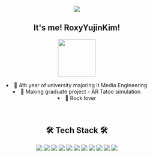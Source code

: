 <p align = "center">
<img src="https://capsule-render.vercel.app/api?type=egg&color=gradient&height=300&section=header&text=RoxyYujinKim&fontSize=90" />
</p>

<h2 align = "center"> It's me! RoxyYujinKim! </h2> 
<p align = "center">
<img src = "https://user-images.githubusercontent.com/43868490/119626515-4506e500-be46-11eb-9894-8ccf6066627e.jpg" height="100">
</p>

<li align = "center"> 🤟 4th year of university majoring It Media Engineering</li>
<li align = "center">🤟 Making graduate project - AR Tatoo simulation</li>
<li align = "center">🤟 Rock lover</li>

<br>
<br>
<h2 align = "center" > 🛠 Tech Stack 🛠 </h2>
<p align = "center">
    <img src="https://img.shields.io/badge/Python-3776AB?style=flat-square&logo=Python&logoColor=white"> 
    <img src="https://img.shields.io/badge/C-A8B9CC?style=flat-square&logo=c&logoColor=white"> 
    <img src="https://img.shields.io/badge/Java-007396?style=flat-square&logo=Java&logoColor=white"> 
    <img src="https://img.shields.io/badge/Unity-000000?style=flat-square&logo=Unity&logoColor=white">
    <img src="https://img.shields.io/badge/Swift-FA7343?style=flat-square&logo=Swift&logoColor=white">
    <img src="https://img.shields.io/badge/Xcode-147EFB?style=flat-square&logo=Xcode&logoColor=white">
    <img src="https://img.shields.io/badge/Django-092E20?style=flat-square&logo=Django&logoColor=white">
    <img src="https://img.shields.io/badge/Mysql-4479A1?style=flat-square&logo=Mysql&logoColor=white">
    <img src="https://img.shields.io/badge/TensorFlow-FF6F00?style=flat-square&logo=TensorFlow&logoColor=white">
    <img src="https://img.shields.io/badge/OpenCV-5C3EE8?style=flat-square&logo=OpenCV&logoColor=white">
    <img src="https://img.shields.io/badge/CSharp-239120?style=flat-square&logo=c-sharp&logoColor=white">
</p>
<br>
<br>







